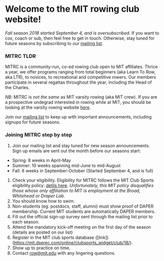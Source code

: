 # Welcome to the MIT rowing club website!

*Fall season 2018 started September 4, and is oversubscribed.* If you want to cox, coach or sub, then feel free to get in touch. Otherwise, stay tuned for future seasons by subscribing to our [mailing list](http://mailman.mit.edu/mailman/listinfo/mitrc).

### MITRC TLDR

MITRC is a community-run, co-ed rowing club open to MIT affiliates. Thrice a year, we offer programs ranging from total beginners (aka Learn To Row, aka LTR), to novices, to recreational and competitive rowers.  Our members participate in several regattas throughout the year, including the Head of the Charles.

*NB*: MITRC is _not the same_ as MIT varsity rowing (aka MIT crew). If you are a prospective undegrad interested in rowing while at MIT, you should be looking at the varsity rowing website [here](http://mitathletics.com/sports/m-crewlt/index).

Join our [mailing list](http://mailman.mit.edu/mailman/listinfo/mitrc) to keep up with important announcements, including signups for future seasons.

### Joining MITRC step by step
1. Join our mailing list and stay tuned for new season announcements. Sign up emails are sent out the month before our seasons start: 
- Spring: 8 weeks in April-May
- Summer: 10 weeks spanning mid-June to mid-August
- Fall: 8 weeks in September-October (Started September 4, and is full)
1. Check your eligibility. Eligibility for MITRC follows the MIT Club Sports eligibility policy: [detils here](https://clubsports.mit.edu/about/eligibility). _Unfortunately, this MIT policy disqualifies those whose only affiliation to MIT is  employment at the Broad, Whitehead or Draper Lab._
1. You should know how to swim.
1. Non-students (eg. postdocs, staff, alumni) must show proof of DAPER membership. Current MIT students are automatically DAPER members.
1. Fill out the official sign-up survey sent through the mailing list prior to each season.
1. Attend the mandatory kick-off meeting on the first day of the season (details are posted on our list)
1. Register in the MIT club sports database ([link])(https://mit.dserec.com/online/clubsports_widget/club/18/).
1. Show up to practice on time. 
1. Contact row@mit.edu with any lingering questions.
